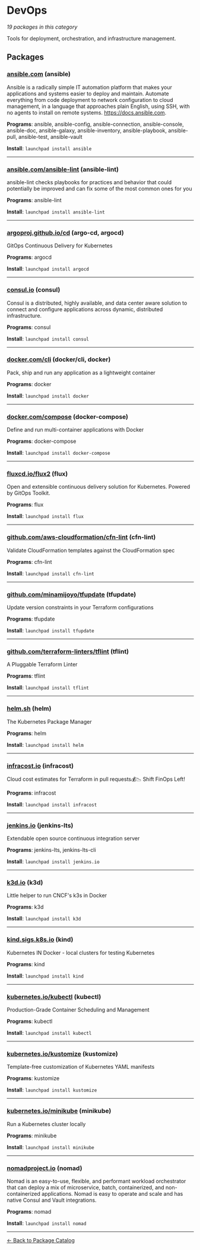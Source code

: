 # DevOps

*19 packages in this category*

Tools for deployment, orchestration, and infrastructure management.

## Packages

### [ansible.com](../packages/ansible.com/index.md) (ansible)

Ansible is a radically simple IT automation platform that makes your applications and systems easier to deploy and maintain. Automate everything from code deployment to network configuration to cloud management, in a language that approaches plain English, using SSH, with no agents to install on remote systems. https://docs.ansible.com.

**Programs**: ansible, ansible-config, ansible-connection, ansible-console, ansible-doc, ansible-galaxy, ansible-inventory, ansible-playbook, ansible-pull, ansible-test, ansible-vault

**Install**: `launchpad install ansible`

---

### [ansible.com/ansible-lint](../packages/ansible.com/ansible-lint/index.md) (ansible-lint)

ansible-lint checks playbooks for practices and behavior that could potentially be improved and can fix some of the most common ones for you

**Programs**: ansible-lint

**Install**: `launchpad install ansible-lint`

---

### [argoproj.github.io/cd](../packages/argoproj.github.io/cd/index.md) (argo-cd, argocd)

GitOps Continuous Delivery for Kubernetes

**Programs**: argocd

**Install**: `launchpad install argocd`

---

### [consul.io](../packages/consul.io/index.md) (consul)

Consul is a distributed, highly available, and data center aware solution to connect and configure applications across dynamic, distributed infrastructure.

**Programs**: consul

**Install**: `launchpad install consul`

---

### [docker.com/cli](../packages/docker.com/cli/index.md) (docker/cli, docker)

Pack, ship and run any application as a lightweight container

**Programs**: docker

**Install**: `launchpad install docker`

---

### [docker.com/compose](../packages/docker.com/compose/index.md) (docker-compose)

Define and run multi-container applications with Docker

**Programs**: docker-compose

**Install**: `launchpad install docker-compose`

---

### [fluxcd.io/flux2](../packages/fluxcd.io/flux2/index.md) (flux)

Open and extensible continuous delivery solution for Kubernetes. Powered by GitOps Toolkit.

**Programs**: flux

**Install**: `launchpad install flux`

---

### [github.com/aws-cloudformation/cfn-lint](../packages/github.com/aws-cloudformation/cfn-lint.md) (cfn-lint)

Validate CloudFormation templates against the CloudFormation spec

**Programs**: cfn-lint

**Install**: `launchpad install cfn-lint`

---

### [github.com/minamijoyo/tfupdate](../packages/github.com/minamijoyo/tfupdate.md) (tfupdate)

Update version constraints in your Terraform configurations

**Programs**: tfupdate

**Install**: `launchpad install tfupdate`

---

### [github.com/terraform-linters/tflint](../packages/github.com/terraform-linters/tflint.md) (tflint)

A Pluggable Terraform Linter

**Programs**: tflint

**Install**: `launchpad install tflint`

---

### [helm.sh](../packages/helm.sh/index.md) (helm)

The Kubernetes Package Manager

**Programs**: helm

**Install**: `launchpad install helm`

---

### [infracost.io](../packages/infracost.io/index.md) (infracost)

Cloud cost estimates for Terraform in pull requests💰📉 Shift FinOps Left!

**Programs**: infracost

**Install**: `launchpad install infracost`

---

### [jenkins.io](../packages/jenkins.io/index.md) (jenkins-lts)

Extendable open source continuous integration server

**Programs**: jenkins-lts, jenkins-lts-cli

**Install**: `launchpad install jenkins.io`

---

### [k3d.io](../packages/k3d.io/index.md) (k3d)

Little helper to run CNCF's k3s in Docker

**Programs**: k3d

**Install**: `launchpad install k3d`

---

### [kind.sigs.k8s.io](../packages/kind.sigs.k8s.io/index.md) (kind)

Kubernetes IN Docker - local clusters for testing Kubernetes

**Programs**: kind

**Install**: `launchpad install kind`

---

### [kubernetes.io/kubectl](../packages/kubernetes.io/kubectl/index.md) (kubectl)

Production-Grade Container Scheduling and Management

**Programs**: kubectl

**Install**: `launchpad install kubectl`

---

### [kubernetes.io/kustomize](../packages/kubernetes.io/kustomize/index.md) (kustomize)

Template-free customization of Kubernetes YAML manifests

**Programs**: kustomize

**Install**: `launchpad install kustomize`

---

### [kubernetes.io/minikube](../packages/kubernetes.io/minikube/index.md) (minikube)

Run a Kubernetes cluster locally

**Programs**: minikube

**Install**: `launchpad install minikube`

---

### [nomadproject.io](../packages/nomadproject.io/index.md) (nomad)

Nomad is an easy-to-use, flexible, and performant workload orchestrator that can deploy a mix of microservice, batch, containerized, and non-containerized applications. Nomad is easy to operate and scale and has native Consul and Vault integrations.

**Programs**: nomad

**Install**: `launchpad install nomad`

---

[← Back to Package Catalog](../package-catalog.md)
